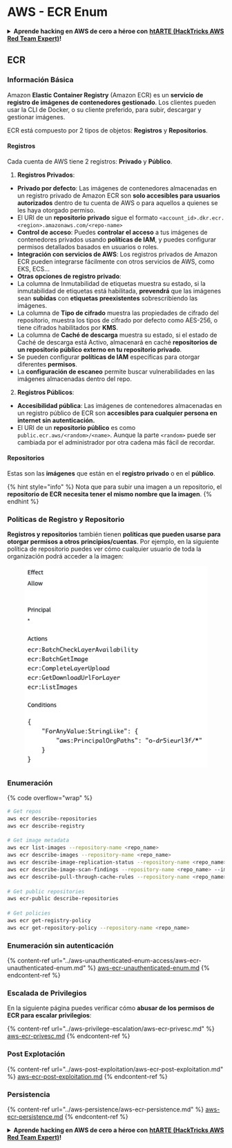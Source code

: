 # AWS - ECR Enum

<details>

<summary><strong>Aprende hacking en AWS de cero a héroe con</strong> <a href="https://training.hacktricks.xyz/courses/arte"><strong>htARTE (HackTricks AWS Red Team Expert)</strong></a><strong>!</strong></summary>

Otras formas de apoyar a HackTricks:

* Si quieres ver a tu **empresa anunciada en HackTricks** o **descargar HackTricks en PDF**, consulta los [**PLANES DE SUSCRIPCIÓN**](https://github.com/sponsors/carlospolop)!
* Consigue el [**merchandising oficial de PEASS & HackTricks**](https://peass.creator-spring.com)
* Descubre [**La Familia PEASS**](https://opensea.io/collection/the-peass-family), nuestra colección de [**NFTs**](https://opensea.io/collection/the-peass-family) exclusivos
* **Únete al** 💬 [**grupo de Discord**](https://discord.gg/hRep4RUj7f) o al [**grupo de telegram**](https://t.me/peass) o **sígueme** en **Twitter** 🐦 [**@carlospolopm**](https://twitter.com/carlospolopm)**.**
* **Comparte tus trucos de hacking enviando PRs a los repositorios de GitHub de** [**HackTricks**](https://github.com/carlospolop/hacktricks) y [**HackTricks Cloud**](https://github.com/carlospolop/hacktricks-cloud).

</details>

## ECR

### Información Básica

Amazon **Elastic Container Registry** (Amazon ECR) es un **servicio de registro de imágenes de contenedores gestionado**. Los clientes pueden usar la CLI de Docker, o su cliente preferido, para subir, descargar y gestionar imágenes.

ECR está compuesto por 2 tipos de objetos: **Registros** y **Repositorios**.

#### Registros

Cada cuenta de AWS tiene 2 registros: **Privado** y **Público**.

1. **Registros Privados**:

* **Privado por defecto**: Las imágenes de contenedores almacenadas en un registro privado de Amazon ECR son **solo accesibles para usuarios autorizados** dentro de tu cuenta de AWS o para aquellos a quienes se les haya otorgado permiso.
* El URI de un **repositorio privado** sigue el formato `<account_id>.dkr.ecr.<region>.amazonaws.com/<repo-name>`
* **Control de acceso**: Puedes **controlar el acceso** a tus imágenes de contenedores privados usando **políticas de IAM**, y puedes configurar permisos detallados basados en usuarios o roles.
* **Integración con servicios de AWS**: Los registros privados de Amazon ECR pueden integrarse fácilmente con otros servicios de AWS, como EKS, ECS...
* **Otras opciones de registro privado**:
* La columna de Inmutabilidad de etiquetas muestra su estado, si la inmutabilidad de etiquetas está habilitada, **prevendrá** que las imágenes sean **subidas** con **etiquetas preexistentes** sobrescribiendo las imágenes.
* La columna de **Tipo de cifrado** muestra las propiedades de cifrado del repositorio, muestra los tipos de cifrado por defecto como AES-256, o tiene cifrados habilitados por **KMS**.
* La columna de **Caché de descarga** muestra su estado, si el estado de Caché de descarga está Activo, almacenará en caché **repositorios de un repositorio público externo en tu repositorio privado**.
* Se pueden configurar **políticas de IAM** específicas para otorgar diferentes **permisos**.
* La **configuración de escaneo** permite buscar vulnerabilidades en las imágenes almacenadas dentro del repo.

2. **Registros Públicos**:

* **Accesibilidad pública**: Las imágenes de contenedores almacenadas en un registro público de ECR son **accesibles para cualquier persona en internet sin autenticación.**
* El URI de un **repositorio público** es como `public.ecr.aws/<random>/<name>`. Aunque la parte `<random>` puede ser cambiada por el administrador por otra cadena más fácil de recordar.

#### **Repositorios**

Estas son las **imágenes** que están en el **registro privado** o en el **público**.

{% hint style="info" %}
Nota que para subir una imagen a un repositorio, el **repositorio de ECR necesita tener el mismo nombre que la imagen**.
{% endhint %}

### Políticas de Registro y Repositorio

**Registros y repositorios** también tienen **políticas que pueden usarse para otorgar permisos a otros principios/cuentas**. Por ejemplo, en la siguiente política de repositorio puedes ver cómo cualquier usuario de toda la organización podrá acceder a la imagen:

<figure><img src="../../../.gitbook/assets/image (87).png" alt=""><figcaption></figcaption></figure>

### Enumeración

{% code overflow="wrap" %}
```bash
# Get repos
aws ecr describe-repositories
aws ecr describe-registry

# Get image metadata
aws ecr list-images --repository-name <repo_name>
aws ecr describe-images --repository-name <repo_name>
aws ecr describe-image-replication-status --repository-name <repo_name> --image-id <image_id>
aws ecr describe-image-scan-findings --repository-name <repo_name> --image-id <image_id>
aws ecr describe-pull-through-cache-rules --repository-name <repo_name> --image-id <image_id>

# Get public repositories
aws ecr-public describe-repositories

# Get policies
aws ecr get-registry-policy
aws ecr get-repository-policy --repository-name <repo_name>
```
### Enumeración sin autenticación

{% content-ref url="../aws-unauthenticated-enum-access/aws-ecr-unauthenticated-enum.md" %}
[aws-ecr-unauthenticated-enum.md](../aws-unauthenticated-enum-access/aws-ecr-unauthenticated-enum.md)
{% endcontent-ref %}

### Escalada de Privilegios

En la siguiente página puedes verificar cómo **abusar de los permisos de ECR para escalar privilegios**:

{% content-ref url="../aws-privilege-escalation/aws-ecr-privesc.md" %}
[aws-ecr-privesc.md](../aws-privilege-escalation/aws-ecr-privesc.md)
{% endcontent-ref %}

### Post Explotación

{% content-ref url="../aws-post-exploitation/aws-ecr-post-exploitation.md" %}
[aws-ecr-post-exploitation.md](../aws-post-exploitation/aws-ecr-post-exploitation.md)
{% endcontent-ref %}

### Persistencia

{% content-ref url="../aws-persistence/aws-ecr-persistence.md" %}
[aws-ecr-persistence.md](../aws-persistence/aws-ecr-persistence.md)
{% endcontent-ref %}

<details>

<summary><strong>Aprende hacking en AWS de cero a héroe con</strong> <a href="https://training.hacktricks.xyz/courses/arte"><strong>htARTE (HackTricks AWS Red Team Expert)</strong></a><strong>!</strong></summary>

Otras formas de apoyar a HackTricks:

* Si quieres ver a tu **empresa anunciada en HackTricks** o **descargar HackTricks en PDF**, consulta los [**PLANES DE SUSCRIPCIÓN**](https://github.com/sponsors/carlospolop)!
* Consigue el [**merchandising oficial de PEASS & HackTricks**](https://peass.creator-spring.com)
* Descubre [**La Familia PEASS**](https://opensea.io/collection/the-peass-family), nuestra colección de [**NFTs**](https://opensea.io/collection/the-peass-family) exclusivos
* **Únete al** 💬 [**grupo de Discord**](https://discord.gg/hRep4RUj7f) o al [**grupo de Telegram**](https://t.me/peass) o **sígueme** en **Twitter** 🐦 [**@carlospolopm**](https://twitter.com/carlospolopm)**.**
* **Comparte tus trucos de hacking enviando PRs a los repositorios de GitHub de** [**HackTricks**](https://github.com/carlospolop/hacktricks) y [**HackTricks Cloud**](https://github.com/carlospolop/hacktricks-cloud).

</details>
